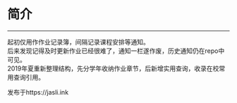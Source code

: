 # 简介  

---  

起初仅用作作业记录簿，间隔记录课程安排等通知。  
后来发现记得及时更新作业已经很难了，通知一栏遂作废，历史通知仍在repo中可见。  
2019年夏重新整理结构，先分学年收纳作业章节，后新增实用查询，收录在校常用查询引用。  

发布于https://jasli.ink  